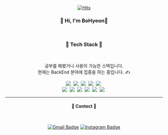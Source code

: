 

<center>

[![Hits](https://hits.seeyoufarm.com/api/count/incr/badge.svg?url=https%3A%2F%2Fgithub.com%2Fnhs04047%2Fhit-counter&count_bg=%23FFA1B1&title_bg=%23555555&icon=&icon_color=%23E7E7E7&title=hits&edge_flat=false)](https://hits.seeyoufarm.com)

</center>

<h3 align="center"> 👋 Hi, I'm BoHyeon👋</h2><br>

<h3 align="center">🌿 Tech Stack 🌿</h3><br>

<p align="center">
  공부를 해봤거나 사용이 가능한 스택입니다.<br>
  현재는 BackEnd 분야에 집중을 하는 중입니다. ✍️
<p>

<p align="center">
  <img  src="https://img.shields.io/badge/Java-007396?style=flat&logo=java&logoColor=white"/></a>&nbsp
  <img  src="https://img.shields.io/badge/Python-3776AB?style=flat&logo=Python&logoColor=white"/></a>&nbsp
  <img  src="https://img.shields.io/badge/JavaScript-F7DF1E?style=flat&logo=JavaScript&logoColor=white"/></a>&nbsp
  <img  src="https://img.shields.io/badge/C-A8B9CC?style=flat&logo=C&logoColor=white"/></a>&nbsp
  <img  src="https://img.shields.io/badge/C Sharp-239120?style=flat&logo=csharp&  logoColor=white"/></a>&nbsp
  <br/>
  <img  src="https://img.shields.io/badge/node.js-339933?style=flat&logo=node.js& logoColor=white"/></a>&nbsp
  <img  src="https://img.shields.io/badge/Express.js-000000?style=flat&logo=Express&  logoColor=white"/></a>&nbsp
  <img  src="https://img.shields.io/badge/MongoDB-47A248?style=flat&logo=MongoDB& logoColor=white"/></a>&nbsp
  <img  src="https://img.shields.io/badge/Oracle-F80000?style=flat&logo=Oracle&logoColor=white"/  ></a>&nbsp
  <img  src="https://img.shields.io/badge/HTML5-E34F26?style=flat&logo=HTML5&logoColor=white"/  ></a>&nbsp
  <img  src="https://img.shields.io/badge/CSS3-1572B6?style=flat&logo=CSS3&logoColor=white"/></a>&nbsp
</p>

---

<center>
<h4 align="center">🌿 Contect 🌿</h4><br>

[![Gmail Badge](https://img.shields.io/badge/Gmail-d14836?style=flat&logo=Gmail&logoColor=white&link=mailto:snugyun01@gmail.com)](mailto:nhs04047@gmail.com)
[![Instagram Badge](https://img.shields.io/badge/Instagram-E4405F?style=flat&logo=Instagram&logoColor=white&link=mailto:snugyun01@gmail.com)](mailto:nhs04047@gmail.com)

</center>
